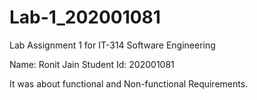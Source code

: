 # Lab-1_202001081

Lab Assignment 1 for IT-314 Software Engineering

Name: Ronit Jain
Student Id: 202001081

It was about functional and Non-functional Requirements.
